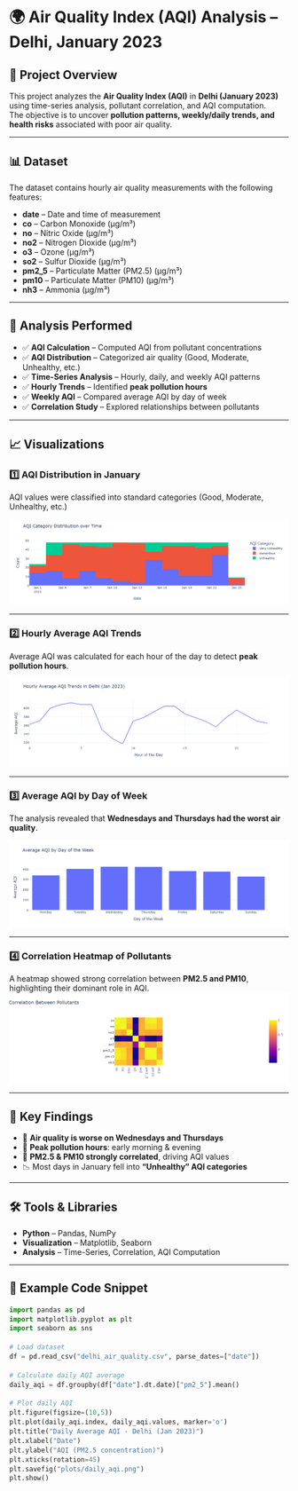 # 🌍 Air Quality Index (AQI) Analysis – Delhi, January 2023  

## 📌 Project Overview  
This project analyzes the **Air Quality Index (AQI)** in **Delhi (January 2023)** using time-series analysis, pollutant correlation, and AQI computation.  
The objective is to uncover **pollution patterns, weekly/daily trends, and health risks** associated with poor air quality.  

---

## 📊 Dataset  
The dataset contains hourly air quality measurements with the following features:  

- **date** – Date and time of measurement  
- **co** – Carbon Monoxide (µg/m³)  
- **no** – Nitric Oxide (µg/m³)  
- **no2** – Nitrogen Dioxide (µg/m³)  
- **o3** – Ozone (µg/m³)  
- **so2** – Sulfur Dioxide (µg/m³)  
- **pm2_5** – Particulate Matter (PM2.5) (µg/m³)  
- **pm10** – Particulate Matter (PM10) (µg/m³)  
- **nh3** – Ammonia (µg/m³)  

---

## 🔎 Analysis Performed  

- ✅ **AQI Calculation** – Computed AQI from pollutant concentrations  
- ✅ **AQI Distribution** – Categorized air quality (Good, Moderate, Unhealthy, etc.)  
- ✅ **Time-Series Analysis** – Hourly, daily, and weekly AQI patterns  
- ✅ **Hourly Trends** – Identified **peak pollution hours**  
- ✅ **Weekly AQI** – Compared average AQI by day of week  
- ✅ **Correlation Study** – Explored relationships between pollutants  

---

## 📈 Visualizations  

### 1️⃣ AQI Distribution in January  
AQI values were classified into standard categories (Good, Moderate, Unhealthy, etc.)  

![AQI Distribution](https://github.com/Jericho0015/Air-Quality-Index-AQI-Analysis/blob/main/Visualizations%20Graphs/AQI_category_distribution_Over_Time.PNG)  

---

### 2️⃣ Hourly Average AQI Trends  
Average AQI was calculated for each hour of the day to detect **peak pollution hours**.  

![Hourly AQI](https://github.com/Jericho0015/Air-Quality-Index-AQI-Analysis/blob/main/Visualizations%20Graphs/Hourly_Avg_AQI_Trends_in_Delhi.PNG)  

---

### 3️⃣ Average AQI by Day of Week  
The analysis revealed that **Wednesdays and Thursdays had the worst air quality**.  

![Weekly AQI](https://github.com/Jericho0015/Air-Quality-Index-AQI-Analysis/blob/main/Visualizations%20Graphs/Avg_AQI_in_Week.PNG)  

---

### 4️⃣ Correlation Heatmap of Pollutants  
A heatmap showed strong correlation between **PM2.5 and PM10**, highlighting their dominant role in AQI.  
![Correlation Heatmap](https://github.com/Jericho0015/Air-Quality-Index-AQI-Analysis/blob/main/Visualizations%20Graphs/Correlations_between_pollution.PNG)  

---

## 🔑 Key Findings  

- 🚨 **Air quality is worse on Wednesdays and Thursdays**  
- 🌆 **Peak pollution hours**: early morning & evening  
- 💨 **PM2.5 & PM10 strongly correlated**, driving AQI values  
- 📉 Most days in January fell into **“Unhealthy” AQI categories**  

---

## 🛠️ Tools & Libraries  

- **Python** – Pandas, NumPy  
- **Visualization** – Matplotlib, Seaborn  
- **Analysis** – Time-Series, Correlation, AQI Computation  

---

## 🧩 Example Code Snippet  

```python
import pandas as pd
import matplotlib.pyplot as plt
import seaborn as sns

# Load dataset
df = pd.read_csv("delhi_air_quality.csv", parse_dates=["date"])

# Calculate daily AQI average
daily_aqi = df.groupby(df["date"].dt.date)["pm2_5"].mean()

# Plot daily AQI
plt.figure(figsize=(10,5))
plt.plot(daily_aqi.index, daily_aqi.values, marker='o')
plt.title("Daily Average AQI - Delhi (Jan 2023)")
plt.xlabel("Date")
plt.ylabel("AQI (PM2.5 concentration)")
plt.xticks(rotation=45)
plt.savefig("plots/daily_aqi.png")
plt.show()

